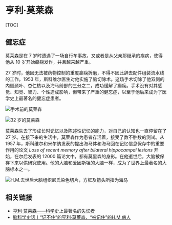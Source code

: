 # 亨利·莫莱森

[TOC]

## 健忘症

莫莱森是在 7 岁时遭遇了一场自行车事故，又或者是从父亲那继承的疾病，使得他从 10 岁开始癫痫发作，并且越来越严重。

27 岁时，他因无法被药物控制的重度癫痫折磨，不得不因此辞去配件组装流水线的工作。1953 年，斯科维尔医生对他实施了脑切除术。这场手术切除了他双侧的内侧颞叶、杏仁核以及海马前部的三分之二，成功缓解了癫痫。手术没有对其感觉、知觉、智力、个性造成影响，但带来了严重的健忘症，以至于他后来成为了医学史上最著名的健忘症患者。

![手术前的莫莱森](https://mgear-image.oss-cn-shanghai.aliyuncs.com/image/other/20211206200233.png?w=50)

![32 岁的莫莱森](https://mgear-image.oss-cn-shanghai.aliyuncs.com/image/other/20211206200304.png?w=50)

莫莱森失去了形成长时记忆以及陈述性记忆的能力，对自己的认知也一直停留在了 27 岁。在接下来的生活中，莫莱森作为患者存活着，接受了数不胜数的测试。从 1957 年，斯科维尔和米尔纳发表的提出海马体和海马回在记忆信息保存中的重要作用的论文 <i>Loss of recent memory after bilateral hippocampal lesions</i> 开始，在尔后发表的 12000 篇论文中，都有莫里森的身影。在他逝世后，大脑被保存下来以供研究使用。他的大脑和爱因斯坦的大脑一样，成为了世界上最著名的大脑标本之一。

![H.M.去世后大脑组织尼氏染色切片，方框及箭头所指为海马](https://mgear-image.oss-cn-shanghai.aliyuncs.com/image/other/20211206200343.png?w=50)

## 相关链接

* [亨利·莫莱森——科学史上最著名的失忆者](https://www.xianjichina.com/news/details_63183.html)
* [脑科学史话丨“记不住”的亨利·莫莱森，“被记住”的H.M.病人](https://www.bilibili.com/read/cv7044871/)